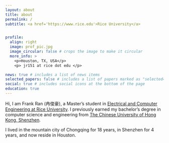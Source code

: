 ```yaml
---
layout: about
title: about
permalink: /
subtitle: <a href='https://www.rice.edu'>Rice University</a>


profile:
  align: right
  image: prof_pic.jpg
  image_circular: false # crops the image to make it circular
  more_info: >
    <p>Houston, TX, USA</p>
    <p> jr151 at rice dot edu </p>

news: true # includes a list of news items
selected_papers: false # includes a list of papers marked as "selected={true}"
social: true # includes social icons at the bottom of the page
education: true
---
```


Hi, I am Frank Ran (冉俊豪), a Master’s student in [Electrical and Computer Engineering at Rice University](https://eceweb.rice.edu/). I previously earned my bachelor’s degree in computer science and engineering from [The Chinese University of Hong Kong, Shenzhen](https://www.cuhk.edu.cn/en).



I lived in the mountain city of Chongqing for 18 years, in Shenzhen for 4 years, and now reside in Houston. 


